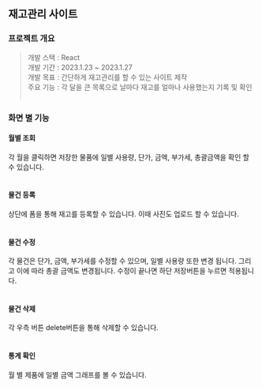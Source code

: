 ## 재고관리 사이트
### 프로젝트 개요
> 개발 스택 : React <br/>
> 개발 기간 : 2023.1.23 ~ 2023.1.27 <br/>
> 개발 목표 : 간단하게 재고관리를 할 수 있는 사이트 제작 <br/>
> 주요 기능 : 각 달을 큰 목록으로 날마다 재고를 얼마나 사용했는지 기록 및 확인 <br/><br/>

### 화면 별 기능
#### 월별 조회

각 월을 클릭하면 저장한 물품에 일별 사용량, 단가, 금액, 부가세, 총괄금액을 확인 할 수 있습니다. <br/><br/>

#### 물건 등록

상단에 폼을 통해 재고를 등록할 수 있습니다. 이때 사진도 업로드 할 수 있습니다. <br/><br/>

#### 물건 수정

각 물건은 단가, 금액, 부가세를 수정할 수 있으며, 일별 사용량 또한 변경 됩니다. 그리고 이에 따라 총괄 금액도 변경됩니다. 수정이 끝나면 하단 저장버튼을 누르면 적용됩니다. <br/><br/>

#### 물건 삭제

각 우측 버튼 delete버튼을 통해 삭제할 수 있습니다. <br/><br/>

#### 통계 확인

월 별 제품에 일별 금액 그래프를 볼 수 있습니다. <br/><br/>
